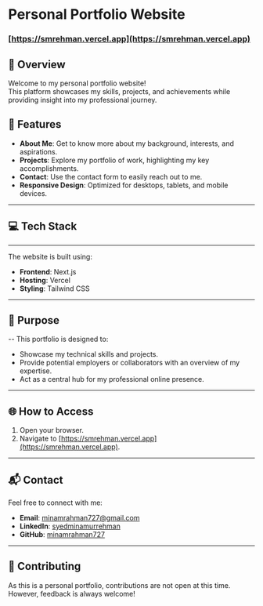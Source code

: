 # Personal Portfolio Website

### [https://smrehman.vercel.app](https://smrehman.vercel.app)

## 🌟 Overview
Welcome to my personal portfolio website!  
This platform showcases my skills, projects, and achievements while providing insight into my professional journey.

## 🚀 Features
- **About Me**: Get to know more about my background, interests, and aspirations.
- **Projects**: Explore my portfolio of work, highlighting my key accomplishments.
- **Contact**: Use the contact form to easily reach out to me.
- **Responsive Design**: Optimized for desktops, tablets, and mobile devices.
---
## 💻 Tech Stack
---
The website is built using:
- **Frontend**:  Next.js
- **Hosting**: Vercel
- **Styling**: Tailwind CSS
---
## 🎯 Purpose
--
This portfolio is designed to:
- Showcase my technical skills and projects.
- Provide potential employers or collaborators with an overview of my expertise.
- Act as a central hub for my professional online presence.
---
## 🌐 How to Access
1. Open your browser.
2. Navigate to [https://smrehman.vercel.app](https://smrehman.vercel.app).
---
## 📬 Contact
Feel free to connect with me:
- **Email**: [minamrahman727@gmail.com](mailto:minamrahman727@gmail.com)
- **LinkedIn**: [syedminamurrehman](https://linkedin.com/in/syedminamurrehman)
- **GitHub**: [minamrahman727](https://github.com/minamrahman727)
---

## 🤝 Contributing
As this is a personal portfolio, contributions are not open at this time. However, feedback is always welcome!

